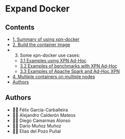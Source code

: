 # Expand Docker


## Contents

 * [1. Summary of using xpn-docker](/doc/summary.md)
 * [2. Build the container image](/doc/image.md)
 * 3. Some xpn-docker use cases:
   * [3.1 Examples using XPN Ad-Hoc](/doc/usecase-xpn.md)
   * [3.2 Examples of benchmarks with XPN Ad-Hoc](/doc/usecase-benchmarks.md)
   * [3.3 Examples of Apache Spark and Ad-Hoc XPN](/doc/usecase-spark.md)
 * [4. Multiple containers on multiple nodes](/doc/swarm.md)
 * [Authors](/doc/authors.md)


## Authors
* :technologist: Félix García-Carballeira
* :technologist: Alejandro Calderón Mateos
* :technologist: Diego Camarmas Alonso
* :technologist: Dario Muñoz Muñoz
* :technologist: Elias del Pozo Puñal


